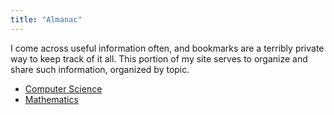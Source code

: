 ```yaml
---
title: "Almanac"
---
```


I come across useful information often, and bookmarks are a terribly private way to keep track of it all. This portion of my site serves to organize and share such information, organized by topic.

* [Computer Science](/almanac/computer-science)
* [Mathematics](/almanac/math)
